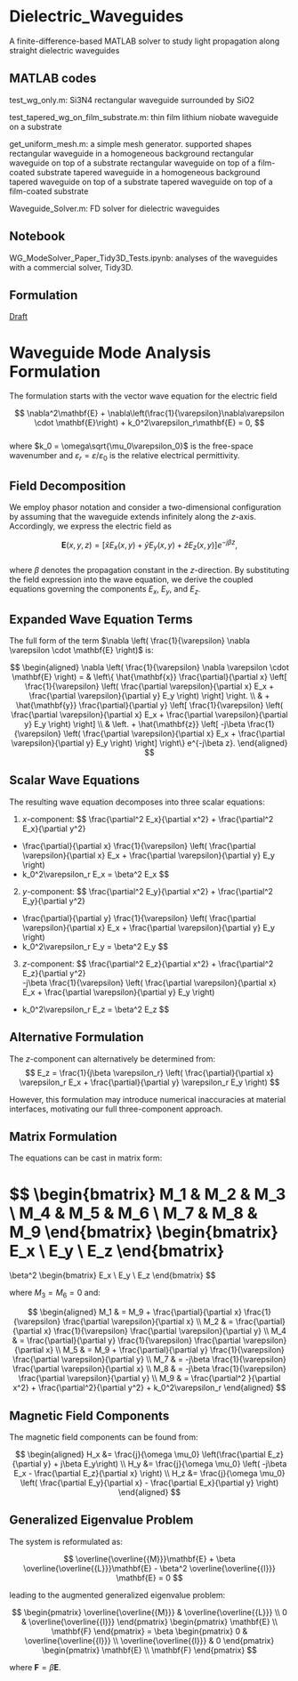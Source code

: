 # Dielectric_Waveguides
A finite-difference-based MATLAB solver to study light propagation along straight dielectric waveguides

## MATLAB codes
test_wg_only.m: Si3N4 rectangular waveguide surrounded by SiO2

test_tapered_wg_on_film_substrate.m: thin film lithium niobate waveguide on a substrate

get_uniform_mesh.m: a simple mesh generator. supported shapes
rectangular waveguide in a homogeneous background
rectangular waveguide on top of a substrate
rectangular waveguide on top of a film-coated substrate
tapered waveguide in a homogeneous background
tapered waveguide on top of a substrate
tapered waveguide on top of a film-coated substrate

Waveguide_Solver.m: FD solver for dielectric waveguides

## Notebook
WG_ModeSolver_Paper_Tidy3D_Tests.ipynb: analyses of the waveguides with a commercial solver, Tidy3D.

## Formulation
[Draft](https://arxiv.org/abs/2503.17746)

# Waveguide Mode Analysis Formulation

The formulation starts with the vector wave equation for the electric field

$$
\nabla^2\mathbf{E} + \nabla\left(\frac{1}{\varepsilon}\nabla\varepsilon \cdot \mathbf{E}\right) + k_0^2\varepsilon_r\mathbf{E} = 0,
$$  
where $k_0 = \omega\sqrt{\mu_0\varepsilon_0}$ is the free-space wavenumber and $\varepsilon_r = \varepsilon/\varepsilon_0$ is the relative electrical permittivity.

## Field Decomposition

We employ phasor notation and consider a two-dimensional configuration by assuming that the waveguide extends infinitely along the $z$-axis. Accordingly, we express the electric field as  

$$
\mathbf{E}(x,y,z) = \left[ \hat{x}E_x(x,y) + \hat{y}E_y(x,y) + \hat{z}E_z(x,y) \right] e^{-j\beta z},
$$  
where $\beta$ denotes the propagation constant in the $z$-direction. By substituting the field expression into the wave equation, we derive the coupled equations governing the components $E_x$, $E_y$, and $E_z$.

## Expanded Wave Equation Terms

The full form of the term $\nabla \left( \frac{1}{\varepsilon} \nabla \varepsilon \cdot \mathbf{E} \right)$ is:

$$
\begin{aligned}
\nabla \left( \frac{1}{\varepsilon} \nabla \varepsilon \cdot \mathbf{E} \right) = & \left\{
\hat{\mathbf{x}} \frac{\partial}{\partial x} \left[ \frac{1}{\varepsilon} \left( \frac{\partial \varepsilon}{\partial x} E_x + \frac{\partial \varepsilon}{\partial y} E_y \right) \right] \right. \\
& + \hat{\mathbf{y}} \frac{\partial}{\partial y} \left[ \frac{1}{\varepsilon} \left( \frac{\partial \varepsilon}{\partial x} E_x + \frac{\partial \varepsilon}{\partial y} E_y \right) \right] \\
& \left. + \hat{\mathbf{z}} \left[ -j\beta \frac{1}{\varepsilon} \left( \frac{\partial \varepsilon}{\partial x} E_x + \frac{\partial \varepsilon}{\partial y} E_y \right) \right] \right\} e^{-j\beta z}.
\end{aligned}
$$

## Scalar Wave Equations

The resulting wave equation decomposes into three scalar equations:

1. $x$-component:
$$
\frac{\partial^2 E_x}{\partial x^2} + \frac{\partial^2 E_x}{\partial y^2} 
+ \frac{\partial}{\partial x} \frac{1}{\varepsilon} \left( \frac{\partial \varepsilon}{\partial x} E_x + \frac{\partial \varepsilon}{\partial y} E_y \right)
+ k_0^2\varepsilon_r E_x = \beta^2 E_x
$$

2. $y$-component:
$$
\frac{\partial^2 E_y}{\partial x^2} + \frac{\partial^2 E_y}{\partial y^2} 
+ \frac{\partial}{\partial y} \frac{1}{\varepsilon} \left( \frac{\partial \varepsilon}{\partial x} E_x + \frac{\partial \varepsilon}{\partial y} E_y \right) 
+ k_0^2\varepsilon_r E_y = \beta^2 E_y
$$

3. $z$-component:
$$
\frac{\partial^2 E_z}{\partial x^2} + \frac{\partial^2 E_z}{\partial y^2}   
-j\beta \frac{1}{\varepsilon} \left( \frac{\partial \varepsilon}{\partial x} E_x + \frac{\partial \varepsilon}{\partial y} E_y \right)
+ k_0^2\varepsilon_r E_z = \beta^2 E_z
$$

## Alternative Formulation

The $z$-component can alternatively be determined from:
$$
E_z = \frac{1}{j\beta \varepsilon_r} \left( \frac{\partial}{\partial x} \varepsilon_r E_x + \frac{\partial}{\partial y} \varepsilon_r E_y \right)
$$

However, this formulation may introduce numerical inaccuracies at material interfaces, motivating our full three-component approach.

## Matrix Formulation

The equations can be cast in matrix form:

$$
\begin{bmatrix}
M_1 & M_2 & M_3 \\
M_4 & M_5 & M_6 \\
M_7 & M_8 & M_9
\end{bmatrix}
\begin{bmatrix}
E_x \\
E_y \\
E_z 
\end{bmatrix}
= 
\beta^2 
\begin{bmatrix}
E_x \\
E_y \\
E_z 
\end{bmatrix}
$$

where $M_3 = M_6 =0$ and:

$$
\begin{aligned}
M_1 & = M_9 + \frac{\partial}{\partial x} \frac{1}{\varepsilon} \frac{\partial \varepsilon}{\partial x} \\
M_2 & = \frac{\partial}{\partial x} \frac{1}{\varepsilon} \frac{\partial \varepsilon}{\partial y} \\
M_4 & = \frac{\partial}{\partial y} \frac{1}{\varepsilon} \frac{\partial \varepsilon}{\partial x} \\
M_5 & = M_9 + \frac{\partial}{\partial y} \frac{1}{\varepsilon} \frac{\partial \varepsilon}{\partial y} \\
M_7 & = -j\beta \frac{1}{\varepsilon} \frac{\partial \varepsilon}{\partial x} \\
M_8 & = -j\beta \frac{1}{\varepsilon} \frac{\partial \varepsilon}{\partial y} \\
M_9 & = \frac{\partial^2 }{\partial x^2} + \frac{\partial^2}{\partial y^2} + k_0^2\varepsilon_r
\end{aligned}
$$

## Magnetic Field Components

The magnetic field components can be found from:

$$
\begin{aligned}
H_x &= \frac{j}{\omega \mu_0} \left(\frac{\partial E_z}{\partial y} + j\beta E_y\right) \\
H_y &= \frac{j}{\omega \mu_0} \left( -j\beta E_x - \frac{\partial E_z}{\partial x} \right) \\
H_z &= \frac{j}{\omega \mu_0} \left( \frac{\partial E_y}{\partial x} - \frac{\partial E_x}{\partial y} \right)
\end{aligned}
$$

## Generalized Eigenvalue Problem

The system is reformulated as:

$$
\overline{\overline{{M}}}\mathbf{E} + \beta \overline{\overline{{L}}}\mathbf{E} - \beta^2 \overline{\overline{{I}}} \mathbf{E} = 0
$$

leading to the augmented generalized eigenvalue problem:

$$
\begin{pmatrix}
\overline{\overline{{M}}} & \overline{\overline{{L}}} \\
0 & \overline{\overline{{I}}}
\end{pmatrix}
\begin{pmatrix}
\mathbf{E} \\
\mathbf{F}
\end{pmatrix}
= \beta
\begin{pmatrix}
0 & \overline{\overline{{I}}} \\
\overline{\overline{{I}}} & 0
\end{pmatrix}
\begin{pmatrix}
\mathbf{E} \\
\mathbf{F}
\end{pmatrix}
$$

where $\mathbf{F} = \beta \mathbf{E}$.
